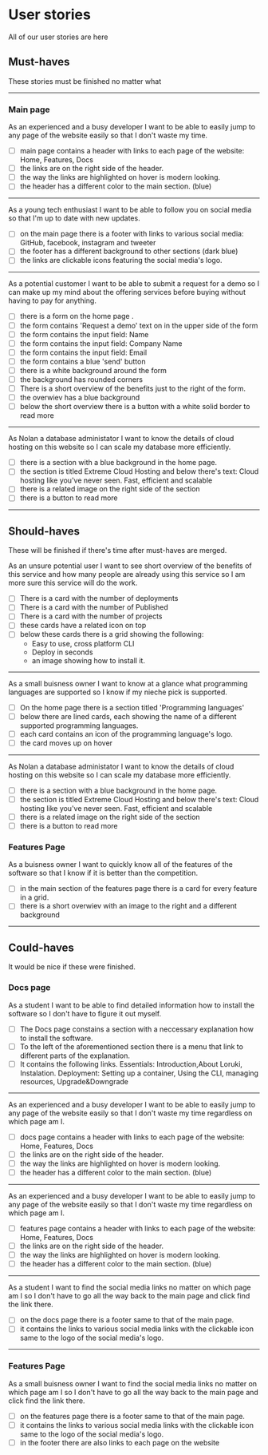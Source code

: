 # User stories

All of our user stories are here

## Must-haves

These stories must be finished no matter what

---

### Main page

As an experienced and a busy developer I want to be able to easily jump to any
page of the website easily so that I don't waste my time.

- [ ] main page contains a header with links to each page of the website: Home,
      Features, Docs
- [ ] the links are on the right side of the header.
- [ ] the way the links are highlighted on hover is modern looking.
- [ ] the header has a different color to the main section. (blue)

---

As a young tech enthusiast I want to be able to follow you on social media so
that I'm up to date with new updates.

- [ ] on the main page there is a footer with links to various social media:
      GitHub, facebook, instagram and tweeter
- [ ] the footer has a different background to other sections (dark blue)
- [ ] the links are clickable icons featuring the social media's logo.

---

As a potential customer I want to be able to submit a request for a demo so I
can make up my mind about the offering services before buying without having to
pay for anything.

- [ ] there is a form on the home page .
- [ ] the form contains 'Request a demo' text on in the upper side of the form
- [ ] the form contains the input field: Name
- [ ] the form contains the input field: Company Name
- [ ] the form contains the input field: Email
- [ ] the form contains a blue 'send' button
- [ ] there is a white background around the form
- [ ] the background has rounded corners
- [ ] There is a short overview of the benefits just to the right of the form.
- [ ] the overwiev has a blue background
- [ ] below the short overview there is a button with a white solid border to
      read more

---

As Nolan a database administator I want to know the details of cloud hosting on
this website so I can scale my database more efficiently.

- [ ] there is a section with a blue background in the home page.
- [ ] the section is titled Extreme Cloud Hosting and below there's text: Cloud
      hosting like you've never seen. Fast, efficient and scalable
- [ ] there is a related image on the right side of the section
- [ ] there is a button to read more

---

## Should-haves

These will be finished if there's time after must-haves are merged.

As an unsure potential user I want to see short overview of the benefits of this
service and how many people are already using this service so I am more sure
this service will do the work.

- [ ] There is a card with the number of deployments
- [ ] There is a card with the number of Published
- [ ] There is a card with the number of projects
- [ ] these cards have a related icon on top
- [ ] below these cards there is a grid showing the following:
  - Easy to use, cross platform CLI
  - Deploy in seconds
  - an image showing how to install it.

---

As a small buisness owner I want to know at a glance what programming languages
are supported so I know if my nieche pick is supported.

- [ ] On the home page there is a section titled 'Programming languages'
- [ ] below there are lined cards, each showing the name of a different
      supported programming languages.
- [ ] each card contains an icon of the programming language's logo.
- [ ] the card moves up on hover

---

As Nolan a database administator I want to know the details of cloud hosting on
this website so I can scale my database more efficiently.

- [ ] there is a section with a blue background in the home page.
- [ ] the section is titled Extreme Cloud Hosting and below there's text: Cloud
      hosting like you've never seen. Fast, efficient and scalable
- [ ] there is a related image on the right side of the section
- [ ] there is a button to read more

### Features Page

As a buisness owner I want to quickly know all of the features of the software
so that I know if it is better than the competition.

- [ ] in the main section of the features page there is a card for every feature
      in a grid.
- [ ] there is a short overwiev with an image to the right and a different
      background

---

## Could-haves

It would be nice if these were finished.

### Docs page

As a student I want to be able to find detailed information how to install the
software so I don't have to figure it out myself.

- [ ] The Docs page constains a section with a neccessary explanation how to
      install the software.
- [ ] To the left of the aforementioned section there is a menu that link to
      different parts of the explanation.
- [ ] It contains the following links. Essentials: Introduction,About Loruki,
      Instalation. Deployment: Setting up a container, Using the CLI, managing
      resources, Upgrade&Downgrade

---

As an experienced and a busy developer I want to be able to easily jump to any
page of the website easily so that I don't waste my time regardless on which
page am I.

- [ ] docs page contains a header with links to each page of the website: Home,
      Features, Docs
- [ ] the links are on the right side of the header.
- [ ] the way the links are highlighted on hover is modern looking.
- [ ] the header has a different color to the main section. (blue)

---

As an experienced and a busy developer I want to be able to easily jump to any
page of the website easily so that I don't waste my time regardless on which
page am I.

- [ ] features page contains a header with links to each page of the website:
      Home, Features, Docs
- [ ] the links are on the right side of the header.
- [ ] the way the links are highlighted on hover is modern looking.
- [ ] the header has a different color to the main section. (blue)

---

As a student I want to find the social media links no matter on which page am I
so I don't have to go all the way back to the main page and click find the link
there.

- [ ] on the docs page there is a footer same to that of the main page.
- [ ] it contains the links to various social media links with the clickable
      icon same to the logo of the social media's logo.

---

### Features Page

As a small buisness owner I want to find the social media links no matter on
which page am I so I don't have to go all the way back to the main page and
click find the link there.

- [ ] on the features page there is a footer same to that of the main page.
- [ ] it contains the links to various social media links with the clickable
      icon same to the logo of the social media's logo.
- [ ] in the footer there are also links to each page on the website
